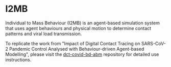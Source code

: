 # I2MB

Individual to Mass Behaviour (I2MB) is an agent-based simulation system that uses agent behaviours and physical motion
to determine contact patterns and viral load transmission. 

To replicate the work from "Impact of Digital Contact Tracing on SARS-CoV-2 Pandemic Control Analysed with Behaviour-driven Agent-based Modelling", please visit the [dct-covid-bd-abm](https://github.com/i2mb/dct-covid-bd-abm) repository for detailed use instructions.
